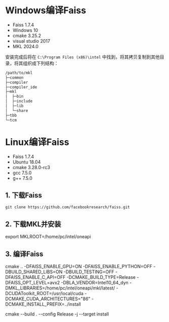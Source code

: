 # Windows编译Faiss

- Faiss 1.7.4
- Windows 10
- cmake 3.25.2
- visual studio 2017
- MKL 2024.0

安装完成后将在 `C:\Program Files (x86)\intel` 中找到，将其拷贝复制到其他目录，将其组织成下列结构：

```bash
/path/to/mkl
├─common
├─compiler
├─compiler_ide
├─mkl
│  ├─bin
│  ├─include
│  ├─lib
│  └─share
├─tbb
└─tcm
```







# Linux编译Faiss

- Faiss 1.7.4
- Ubuntu 18.04
- cmake 3.28.0-rc3
- gcc 7.5.0
- g++ 7.5.0

## 1. 下载Faiss

```shell
git clone https://github.com/facebookresearch/faiss.git
```



## 2. 下载MKL并安装

export MKLROOT=/home/pc/intel/oneapi

## 3. 编译Faiss

cmake .. -DFAISS_ENABLE_GPU=ON -DFAISS_ENABLE_PYTHON=OFF -DBUILD_SHARED_LIBS=ON -DBUILD_TESTING=OFF -DFAISS_ENABLE_C_API=OFF -DCMAKE_BUILD_TYPE=Release -DFAISS_OPT_LEVEL=avx2 -DBLA_VENDOR=Intel10_64_dyn -DMKL_LIBRARIES=/home/pc/intel/oneapi/mkl/latest/ -DCUDAToolkit_ROOT=/usr/local/cuda -DCMAKE_CUDA_ARCHITECTURES="86" -DCMAKE_INSTALL_PREFIX=../install

cmake --build . --config Release -j --target install

